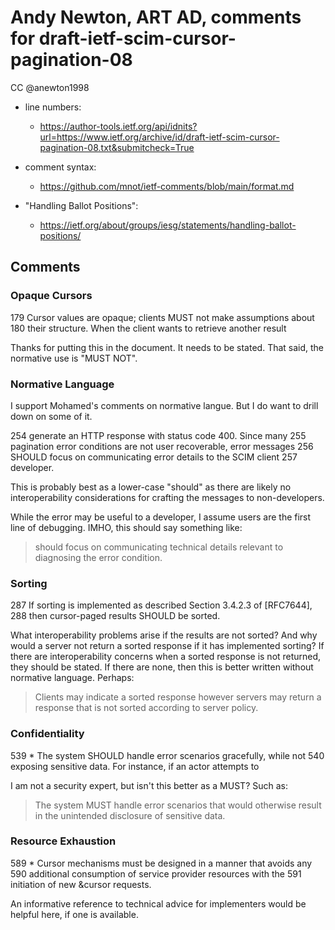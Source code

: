 # Andy Newton, ART AD, comments for draft-ietf-scim-cursor-pagination-08 
CC @anewton1998

* line numbers:
  - https://author-tools.ietf.org/api/idnits?url=https://www.ietf.org/archive/id/draft-ietf-scim-cursor-pagination-08.txt&submitcheck=True

* comment syntax:
  - https://github.com/mnot/ietf-comments/blob/main/format.md

* "Handling Ballot Positions":
  - https://ietf.org/about/groups/iesg/statements/handling-ballot-positions/

## Comments

### Opaque Cursors

179	   Cursor values are opaque; clients MUST not make assumptions about
180	   their structure.  When the client wants to retrieve another result

Thanks for putting this in the document. It needs to be stated. That said,
the normative use is "MUST NOT".

### Normative Language

I support Mohamed's comments on normative langue. But I do want to drill down
on some of it.

254	   generate an HTTP response with status code 400.  Since many
255	   pagination error conditions are not user recoverable, error messages
256	   SHOULD focus on communicating error details to the SCIM client
257	   developer.

This is probably best as a lower-case "should" as there are likely no interoperability
considerations for crafting the messages to non-developers.

While the error may be useful to a developer, I assume users are the first line
of debugging. IMHO, this should say something like:

>  should focus on communicating technical details relevant to diagnosing the
>  error condition.

### Sorting

287	   If sorting is implemented as described Section 3.4.2.3 of [RFC7644],
288	   then cursor-paged results SHOULD be sorted.

What interoperability problems arise if the results are not sorted? And why would
a server not return a sorted response if it has implemented sorting? If there are
interoperability concerns when a sorted response is not returned, they should be
stated. If there are none, then this is better written without normative
language. Perhaps:

> Clients may indicate a sorted response however servers may return a response
> that is not sorted according to server policy.

### Confidentiality

539	   *  The system SHOULD handle error scenarios gracefully, while not
540	      exposing sensitive data.  For instance, if an actor attempts to

I am not a security expert, but isn't this better as a MUST? Such as:

> The system MUST handle error scenarios that would otherwise result in the
> unintended disclosure of sensitive data.

### Resource Exhaustion

589	   *  Cursor mechanisms must be designed in a manner that avoids any
590	      additional consumption of service provider resources with the
591	      initiation of new &cursor requests.

An informative reference to technical advice for implementers would be helpful here,
if one is available.


